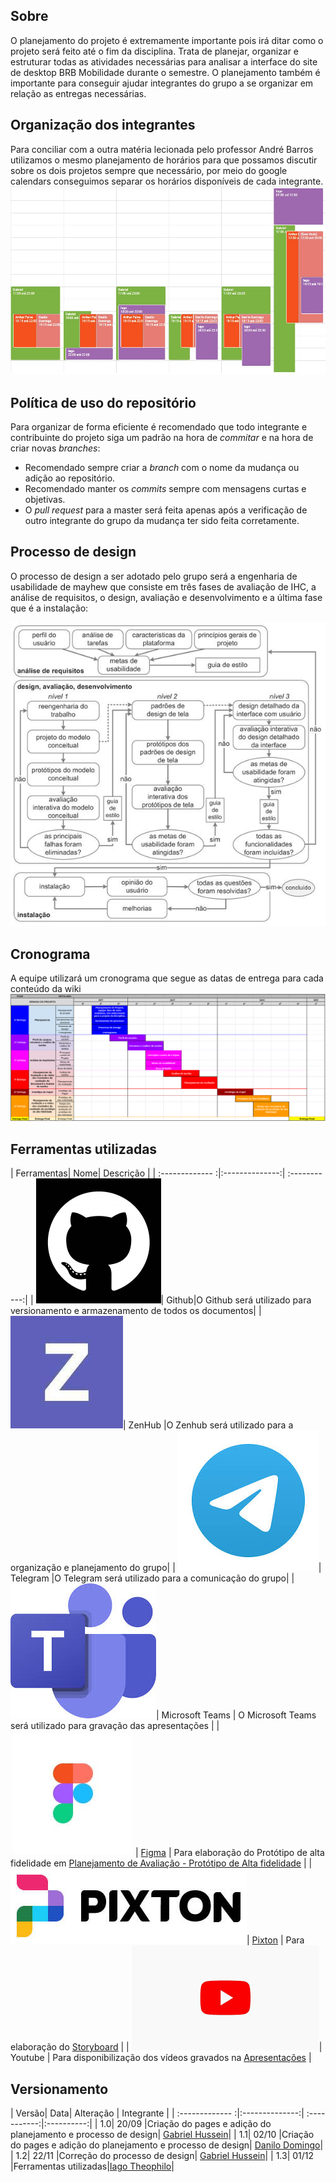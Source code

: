 ## Sobre
  O planejamento do projeto é extremamente importante pois irá ditar como o projeto será feito até o fim da disciplina. Trata de planejar, organizar e estruturar todas as atividades necessárias para analisar a interface do site de desktop BRB Mobilidade durante o semestre. O planejamento também é importante para conseguir ajudar integrantes do grupo a se organizar em relação as entregas necessárias.

## Organização dos integrantes
  Para conciliar com a outra matéria lecionada pelo professor André Barros utilizamos o mesmo planejamento de horários para que possamos discutir sobre os dois projetos sempre que necessário, por meio do google calendars conseguimos separar os horários disponíveis de cada integrante.
![alt text](images/horarios.png)

## Política de uso do repositório
  Para organizar de forma eficiente é recomendado que todo integrante e contribuinte do projeto siga um padrão na hora de _commitar_ e na hora de criar novas _branches_:

- Recomendado sempre criar a _branch_ com o nome da mudança ou adição ao repositório.
- Recomendado manter os _commits_ sempre com mensagens curtas e objetivas.
- O _pull request_ para a master será feita apenas após a verificação de outro integrante do grupo da mudança ter sido feita corretamente.

## Processo de design
  O processo de design a ser adotado pelo grupo será a engenharia de usabilidade de mayhew que consiste em três fases de avaliação de IHC, a análise de requisitos, o design, avaliação e desenvolvimento e a última fase que é a instalação:

![alt text](images/mayhew.jpg)


## Cronograma
A equipe utilizará um cronograma que segue as datas de entrega para cada conteúdo da wiki
![alt text](images/cronograma.png)

## Ferramentas utilizadas
| Ferramentas| Nome| Descrição |
| :------------- :|:--------------:| :-----------:|
| ![alt text](images/github.png)| Github|O Github será utilizado para versionamento e armazenamento de todos os documentos|
| ![alt text](images/zenhub.jpeg)| ZenHub |O Zenhub será utilizado para a organização e planejamento do grupo|
| ![alt text](images/telegram.jpeg)| Telegram |O Telegram será utilizado para a comunicação do grupo|
| ![alt text](images/teams.jpeg)|  Microsoft Teams | O Microsoft Teams será utilizado para gravação das apresentações |
| ![alt text](images/figma.jpeg)|  [Figma](https://www.figma.com/) | Para elaboração do Protótipo de alta fidelidade em [Planejamento de Avaliação - Protótipo de Alta fidelidade](https://interacao-humano-computador.github.io/2020.1-BRBMobilidade/prototipacao/planejamentoPrototipoAltaFidelidade/) |
| ![alt text](images/pixton.jpeg)|  [Pixton](https://www.pixton.com/) | Para elaboração do [Storyboard](https://interacao-humano-computador.github.io/2020.1-BRBMobilidade/planejamento/storyboard/) |
| ![alt text](images/youtube.png)|  Youtube | Para disponibilização dos vídeos gravados na [Apresentações](https://interacao-humano-computador.github.io/2020.1-BRBMobilidade/apresenta%C3%A7%C3%B5es/apresentacoes/) |

## Versionamento
| Versão| Data| Alteração | Integrante |
| :------------- :|:--------------:| :-----------:|:----------:|
| 1.0| 20/09 |Criação do pages e adição do planejamento e processo de design| [Gabriel Hussein](https://github.com/GabrielHussein)|
| 1.1| 02/10 |Criação do pages e adição do planejamento e processo de design| [Danilo Domingo](https://github.com/danilow200)|
| 1.2| 22/11 |Correção do processo de design| [Gabriel Hussein](https://github.com/GabrielHussein)|
| 1.3| 01/12 |Ferramentas utilizadas|[Iago Theophilo](https://github.com/IagoTheophilo)|